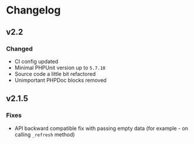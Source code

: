# Changelog

## v2.2

### Changed

- CI config updated
- Minimal PHPUnit version up to `5.7.10`
- Source code a little bit refactored
- Unimportant PHPDoc blocks removed

## v2.1.5

### Fixes

- API backward compatible fix with passing empty data (for example - on calling `_refresh` method)

